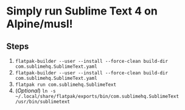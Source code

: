 # Simply run Sublime Text 4 on Alpine/musl!

## Steps

1. `flatpak-builder --user --install --force-clean build-dir com.sublimehq.SublimeText.yaml`
2. `flatpak-builder --user --install --force-clean build-dir com.sublimehq.SublimeText.yaml`
3. `flatpak run com.sublimehq.SublimeText`
4. (*Optional*) `ln -s ~/.local/share/flatpak/exports/bin/com.sublimehq.SublimeText /usr/bin/sublimetext`
